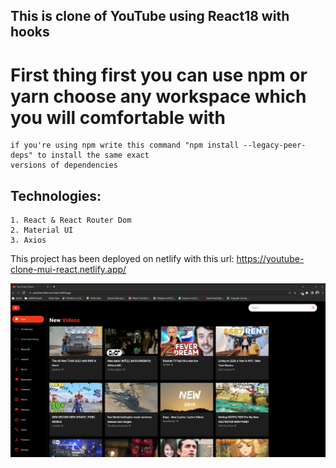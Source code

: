 ## This is clone of YouTube using React18 with hooks

# First thing first you can use npm or yarn choose any workspace which you will comfortable with
    if you're using npm write this command "npm install --legacy-peer-deps" to install the same exact
    versions of dependencies

## Technologies:
    1. React & React Router Dom
    2. Material UI
    3. Axios



This project has been deployed on netlify with this url: https://youtube-clone-mui-react.netlify.app/

![Youtube](./public/youtube.png)
